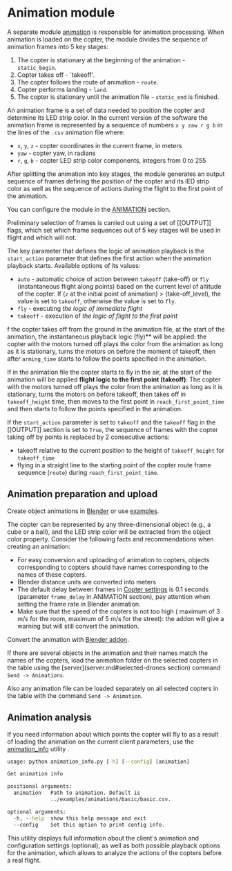 # Animation module

A separate module [animation](../../drone/modules/animation.py) is responsible for animation processing. When animation is loaded on the copter, the module divides the sequence of animation frames into 5 key stages:

1. The copter is stationary at the beginning of the animation - `static_begin`.
2. Copter takes off - `takeoff'.
3. The copter follows the route of animation - `route`.
4. Copter performs landing - `land`.
5. The copter is stationary until the animation file - `static_end` is finished.

An animation frame is a set of data needed to position the copter and determine its LED strip color. In the current version of the software the animation frame is represented by a sequence of numbers `x y zaw r g b` in the lines of the `.csv` animation file where:

* `x`, `y`, `z` - copter coordinates in the current frame, in meters
* `yaw` - copter yaw, in radians
* `r`, `g`, `b` - сopter LED strip color components, integers from 0 to 255

After splitting the animation into key stages, the module generates an output sequence of frames defining the position of the copter and its lED strip color as well as the sequence of actions during the flight to the first point of the animation.

You can configure the module in the [ANIMATION](client.md#раздел-animation) section.

Preliminary selection of frames is carried out using a set of [[OUTPUT]] flags, which set which frame sequences out of 5 key stages will be used in flight and which will not.

The key parameter that defines the logic of animation playback is the `start_action` parameter that defines the first action when the animation playback starts. Available options of its values:

* `auto` - automatic choice of action between `takeoff` (take-off) or `fly` (instantaneous flight along points) based on the current level of altitude of the copter. If (`z` at the initial point of animation) > (take-off_level), the value is set to `takeoff`, otherwise the value is set to `fly`.
* `fly` - executing *the logic of immediate flight*
* `takeoff` - execution of *the logic of flight to the first point*

f the copter takes off from the ground in the animation file, at the start of the animation, the instantaneous playback logic (fly)** will be applied: the copter with the motors turned off plays the color from the animation as long as it is stationary, turns the motors on before the moment of takeoff, then after `arming_time` starts to follow the points specified in the animation.

 If in the animation file the copter starts to fly in the air, at the start of the animation will be applied **flight logic to the first point (takeoff)**: The copter with the motors turned off plays the color from the animation as long as it is stationary, turns the motors on before takeoff, then takes off in `takeoff_height` time, then moves to the first point in `reach_first_point_time` and then starts to follow the points specified in the animation.

If the `start_action` parameter is set to `takeoff` and the `takeoff` flag in the [[OUTPUT]] section is set to `True`, the sequence of frames with the copter taking off by points is replaced by 2 consecutive actions:

* takeoff relative to the current position to the height of `takeoff_height` for `takeoff_time`
* flying in a straight line to the starting point of the copter route frame sequence (`route`) during `reach_first_point_time`.

## Animation preparation and upload

Create object animations in [Blender](https://www.blender.org) or use [examples](.../../examples/animations).

The copter can be represented by any three-dimensional object (e.g., a cube or a ball), and the LED strip color will be extracted from the object color property. Consider the following facts and recommendations when creating an animation:

* For easy conversion and uploading of animation to copters, objects corresponding to copters should have names corresponding to the names of these copters.
* Blender distance units are converted into meters
* The default delay between frames in [Copter settings](.../../drone/config/spec/configspec_client.ini) is 0.1 seconds (parameter `frame_delay` in ANIMATION section), pay attention when setting the frame rate in Blender animation.
* Make sure that the speed of the copters is not too high ( maximum of 3 m/s for the room, maximum of 5 m/s for the street): the addon will give a warning but will still convert the animation.

Convert the animation with [Blender addon](blender-addon.md).

If there are several objects in the animation and their names match the names of the copters, load the animation folder on the selected copters in the table using the [server](server.md#selected-drones section) command `Send -> Animations`.

Also any animation file can be loaded separately on all selected copters in the table with the command `Send -> Animation`.

## Animation analysis

If you need information about which points the copter will fly to as a result of loading the animation on the current client parameters, use the [animation_info](../../tools/animation_info.py) utility .

```cmd
usage: python animation_info.py [-h] [--config] [animation]

Get animation info

positional arguments:
  animation   Path to animation. Default is
              ../examples/animations/basic/basic.csv.

optional arguments:
  -h, --help  show this help message and exit
  --config    Set this option to print config info.
```

This utility displays full information about the client's animation and configuration settings (optional), as well as both possible playback options for the animation, which allows to analyze the actions of the copters before a real flight.